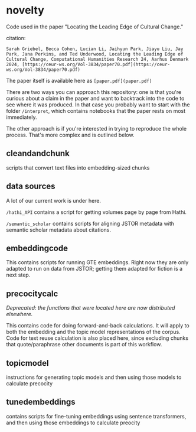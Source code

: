# novelty

Code used in the paper "Locating the Leading Edge of Cultural Change."

citation: 

```Sarah Griebel, Becca Cohen, Lucian Li, Jaihyun Park, Jiayu Liu, Jay Park, Jana Perkins, and Ted Underwood, Locating the Leading Edge of Cultural Change, Computational Humanities Research 24, Aarhus Denmark 2024, [https://ceur-ws.org/Vol-3834/paper70.pdf](https://ceur-ws.org/Vol-3834/paper70.pdf)```

The paper itself is available here as ```[paper.pdf](paper.pdf)```

There are two ways you can approach this repository: one is that you're curious about a claim in the paper and want to backtrack into the code to see where it was produced. In that case you probably want to start with the folder ```/interpret```, which contains notebooks that the paper rests on most immediately.

The other approach is if you're interested in trying to reproduce the whole process. That's more complex and is outlined below.


## cleandandchunk

scripts that convert text files into embedding-sized chunks

## data sources

A lot of our current work is under here.

```/hathi_API``` contains a script for getting volumes page by page from Hathi.

```/semantic_scholar``` contains scripts for aligning JSTOR metadata with semantic scholar metadata about citations.

## embeddingcode

This contains scripts for running GTE embeddings. Right now they are only adapted to run on data from JSTOR; getting them adapted for fiction is a next step.

## precocitycalc

*Deprecated: the functions that were located here are now distributed elsewhere.*

This contains code for doing forward-and-back calculations. It will apply to both the embedding and the topic model representations of the corpus. Code for text reuse calculation is also placed here, since excluding chunks that quote/paraphrase other documents is part of this workflow.

## topicmodel

instructions for generating topic models and then using those models to calculate precocity

## tunedembeddings

contains scripts for fine-tuning embeddings using sentence transformers, and then using those embeddings to calculate preocity

